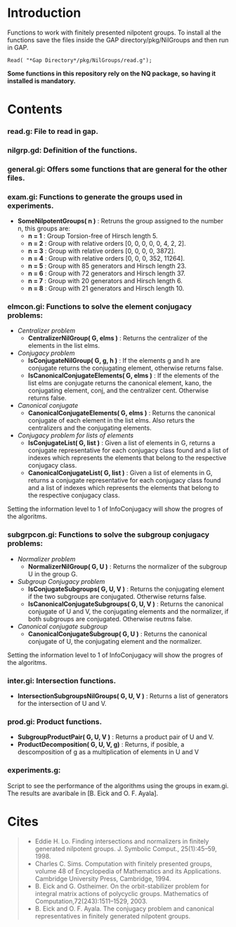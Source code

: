# Introduction

Functions to work with finitely presented nilpotent groups.
To install al the functions save the files inside the GAP directory/pkg/NilGroups and then run in GAP.
```
Read( "*Gap Directory*/pkg/NilGroups/read.g");
```
**Some functions in this repository rely on the NQ package, so having it installed is mandatory.**

# Contents

### read.g:       File to read in gap.

### nilgrp.gd:    Definition of the functions.

### general.gi:   Offers some functions that are general for the other files.

### exam.gi:      Functions to generate the groups used in experiments.
  - **SomeNilpotentGroups( n )** : Retruns the group assigned to the number n, this groups are:
    - **n = 1** : Group Torsion-free of Hirsch length 5.
    - **n = 2** : Group with relative orders [0, 0, 0, 0, 0, 4, 2, 2].
    - **n = 3** : Group with relative orders [0, 0, 0, 0, 3872].
    - **n = 4** : Group with relative orders [0, 0, 0, 352, 11264].
    - **n = 5** : Group with 85 generators and Hirsch length 23.
    - **n = 6** : Group with 72 generators and Hirsch length 37.
    - **n = 7** : Group with 20 generators and Hirsch length 6.
    - **n = 8** : Group with 21 generators and Hirsch length 10.

### elmcon.gi: Functions to solve the element conjugacy problems:
  - *Centralizer problem*
    - **CentralizerNilGroup( G, elms )** : Returns the centralizer of the elements in the list elms.
  - *Conjugacy problem* 
    - **IsConjugateNilGroup( G, g, h )** : If the elements g and h are conjugate returns the conjugating element, otherwise returns false.
    - **IsCanonicalConjugateElements( G, elms )** : If the elements of the list elms are conjugate returns the canonical element, kano, the conjugating element, conj, and the centralizer cent. Otherwise returns false.
  - *Canonical conjugate* 
    - **CanonicalConjugateElements( G, elms )** : Returns the canonical conjugate of each element in the list elms. Also returs the centralizers and the conjugating elements.
  - *Conjugacy problem for lists of elements*
    - **IsConjugateList( G, list )** : Given a list of elements in G, returns a conjugate representative for each conjugacy class found and a list of indexes which represents the elements that belong to the respective conjugacy class.
    - **CanonicalConjugateList( G, list )** : Given a list of elements in G, returns a conjugate representative for each conjugacy class found and a list of indexes which represents the elements that belong to the respective conjugacy class.

Setting the information level to 1 of InfoConjugacy will show the progres of the algoritms.

### subgrpcon.gi: Functions to solve the subgroup conjugacy problems:
  - *Normalizer problem*
    - **NormalizerNilGroup( G, U )** : Returns the normalizer of the subgroup U in the group G.
  - *Subgroup Conjugacy problem*
    - **IsConjugateSubgroups( G, U, V )** : Returns the conjugating element if the two subgroups are conjugated. Otherwise returns false.
    - **IsCanonicalConjugateSubgroups( G, U, V )** : Returns the canonical conjugate of U and V, the conjugating elements and the normalizer, if both subgroups are conjugated. Otherwise reutrns false.
  - *Canonical conjugate subgroup* 
    - **CanonicalConjugateSubgroup( G, U )** : Returns the canonical conjugate of U, the conjugating element and the normalizer.

Setting the information level to 1 of InfoConjugacy will show the progres of the algoritms.
### inter.gi: Intersection functions.
  - **IntersectionSubgroupsNilGroups( G, U, V )** : Returns a list of generators for the intersection of U and V.
### prod.gi:  Product functions.
  - **SubgroupProductPair( G, U, V )** : Returns a product pair of U and V.
  - **ProductDecomposition( G, U, V, g)** : Returns, if posible, a descomposition of g as a multiplication of elements in U and V 
### experiments.g: 
Script to see the performance of the algorithms using the groups in exam.gi. The results are avaribale in [B. Eick and O. F. Ayala].

# Cites

> - Eddie H. Lo. Finding intersections and normalizers in finitely generated nilpotent groups. J. Symbolic Comput., 25(1):45–59, 1998.
> - Charles C. Sims. Computation with finitely presented groups, volume 48 of Encyclopedia of Mathematics and its Applications. Cambridge University Press, Cambridge, 1994.
> - B. Eick and G. Ostheimer. On the orbit-stabilizer problem for integral matrix actions of polycyclic groups. Mathematics of Computation,72(243):1511–1529, 2003.
> - B. Eick and O. F. Ayala. The conjugacy problem and canonical representatives in finitely generated nilpotent groups.
